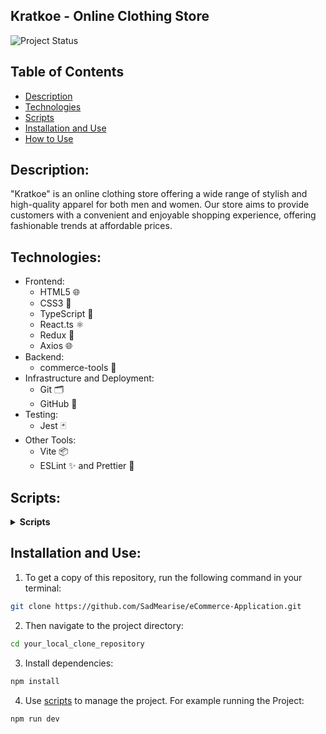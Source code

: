## Kratkoe - Online Clothing Store
![Project Status](https://img.shields.io/badge/status-active-brightgreen.svg)

## Table of Contents

* [Description](#description)
* [Technologies](#technologies)
* [Scripts](#scripts)
* [Installation and Use](#installation-and-use)
* [How to Use](#how-to-use)

## Description: 
"Kratkoe" is an online clothing store offering a wide range of stylish and high-quality apparel for both men and women. Our store aims to provide customers with a convenient and enjoyable shopping experience, offering fashionable trends at affordable prices.

## Technologies:
* Frontend:
  - HTML5 🌐
  - CSS3 🎨
  - TypeScript 🚀
  - React.ts ⚛️
  - Redux 🔄
  - Axios 🌐
* Backend:
  - commerce-tools 🚀
* Infrastructure and Deployment:
  - Git 🗂️
  - GitHub 🐙
* Testing:
  - Jest 🃏
* Other Tools:
  - Vite 📦
  - ESLint ✨ and Prettier 🎨

## Scripts:
<details>
  <summary><b>Scripts</b></summary>
  <ul>
    <li>
      <b>"dev"</b>: Runs development environment.
    </li>
    <li>
      <b>"build"</b>: Creates an optimized build of the application.
    </li>
    <li>
      <b>"lint"</b>: Runs the linter on the entire project directory on any file that has an extension of .ts, .tsx.
    </li>
    <li>
      <b>"format"</b>: Runs Prettier, which will reformat all the files in the project except .gitignore, .eslintignore, .prettierignore.
    </li>
    <li>
      <b>"prepare"</b>: Runs Husky, which will trigger and enable Git hooks.
    </li>
    <li>
      <b>"test"</b>: Runs tests. Equivalent to `npm test`.
    </li>
  </ul>
</details>

## Installation and Use: 
1. To get a copy of this repository, run the following command in your terminal:
```bash
git clone https://github.com/SadMearise/eCommerce-Application.git
```

2. Then navigate to the project directory:
```bash
cd your_local_clone_repository
```
3. Install dependencies:
```bash
npm install
```
4. Use [scripts](#scripts) to manage the project. For example running the Project:
```bash
npm run dev
```